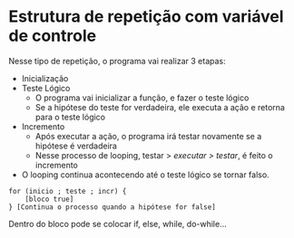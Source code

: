 # Estrutura de repetição com variável de controle

Nesse tipo de repetição, o programa vai realizar 3 etapas:

* Inicialização
* Teste Lógico
    * O programa vai inicializar a função, e fazer o teste lógico
    * Se a hipótese do teste for verdadeira, ele executa a ação e retorna para o teste lógico
* Incremento
    * Após executar a ação, o programa irá testar novamente se a hipótese é verdadeira
    * Nesse processo de looping, testar > *executar > testar*, é feito o incremento
* O looping continua acontecendo até o teste lógico se tornar falso.

```
for (inicio ; teste ; incr) {
    [bloco true]
} [Continua o processo quando a hipótese for false]
```

Dentro do bloco pode se colocar if, else, while, do-while...

